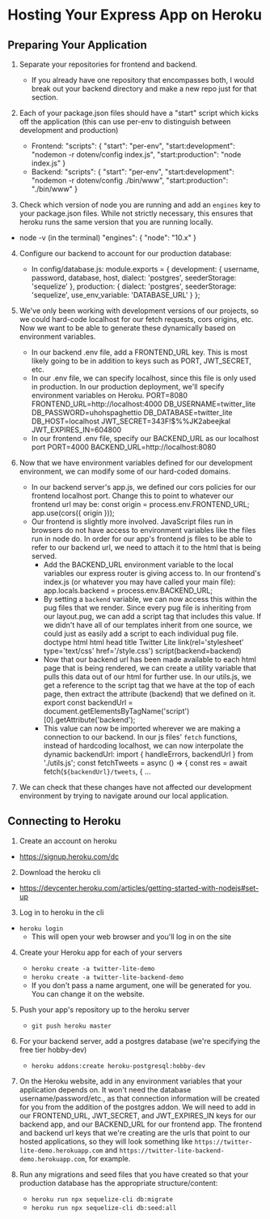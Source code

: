 # Hosting Your Express App on Heroku

## Preparing Your Application

1. Separate your repositories for frontend and backend.
	- If you already have one repository that encompasses both, I would break out your backend directory and make a new repo just for that section.

2. Each of your package.json files should have a "start" script which kicks off the application (this can use per-env to distinguish between development and production)
	- Frontend:
		"scripts": {
			"start": "per-env",
			"start:development": "nodemon -r dotenv/config index.js",
			"start:production": "node index.js"
		}
	- Backend:
		"scripts": {
			"start": "per-env",
			"start:development": "nodemon -r dotenv/config ./bin/www",
			"start:production": "./bin/www"
		}

3. Check which version of node you are running and add an `engines` key to your package.json files. While not strictly necessary, this ensures that heroku runs the same version that you are running locally.
  - node -v (in the terminal)
  "engines": {
    "node": "10.x"
  }

4. Configure our backend to account for our production database:
	- In config/database.js:
		module.exports = {
			development: {
				username,
				password,
				database,
				host,
				dialect: 'postgres',
				seederStorage: 'sequelize'
			},
			production: {
				dialect: 'postgres',
				seederStorage: 'sequelize',
				use_env_variable: 'DATABASE_URL'
			}
		};

5. We've only been working with development versions of our projects, so we could hard-code localhost for our fetch requests, cors origins, etc. Now we want to be able to generate these dynamically based on environment variables.
	- In our backend .env file, add a FRONTEND_URL key. This is most likely going to be in addition to keys such as PORT, JWT_SECRET, etc.
	- In our .env file, we can specify localhost, since this file is only used in production. In our production deployment, we'll specify environment variables on Heroku.
		PORT=8080
		FRONTEND_URL=http://localhost:4000
		DB_USERNAME=twitter_lite
		DB_PASSWORD=uhohspaghettio
		DB_DATABASE=twitter_lite
		DB_HOST=localhost
		JWT_SECRET=343F!$%%JK2abeejkal
		JWT_EXPIRES_IN=604800
	- In our frontend .env file, specify our BACKEND_URL as our localhost port
		PORT=4000
		BACKEND_URL=http://localhost:8080

6. Now that we have environment variables defined for our development environment, we can modify some of our hard-coded domains.
	- In our backend server's app.js, we defined our cors policies for our frontend localhost port. Change this to point to whatever our frontend url may be:
		const origin = process.env.FRONTEND_URL;
		app.use(cors({ origin }));
	- Our frontend is slightly more involved. JavaScript files run in browsers do not have access to environment variables like the files run in node do. In order for our app's frontend js files to be able to refer to our backend url, we need to attach it to the html that is being served.
		- Add the BACKEND_URL environment variable to the local variables our express router is giving access to. In our frontend's index.js (or whatever you may have called your main file):
			app.locals.backend = process.env.BACKEND_URL;
		- By setting a `backend` variable, we can now access this within the pug files that we render. Since every pug file is inheriting from our layout.pug, we can add a script tag that includes this value. If we didn't have all of our templates inherit from one source, we could just as easily add a script to each individual pug file.
			doctype html
			html
				head
				title Twitter Lite
				link(rel='stylesheet' type='text/css' href='/style.css')
				script(backend=backend)
		- Now that our backend url has been made available to each html page that is being rendered, we can create a utility variable that pulls this data out of our html for further use. In our utils.js, we get a reference to the script tag that we have at the top of each page, then extract the attribute (backend) that we defined on it.
			export const backendUrl = document.getElementsByTagName('script')[0].getAttribute('backend');
		- This value can now be imported wherever we are making a connection to our backend. In our js files' `fetch` functions, instead of hardcoding localhost, we can now interpolate the dynamic backendUrl:
			import { handleErrors, backendUrl } from './utils.js';
				const fetchTweets = async () => {
					const res = await fetch(`${backendUrl}/tweets`, {
					...

7. We can check that these changes have not affected our development environment by trying to navigate around our local application.

## Connecting to Heroku

1. Create an account on heroku
  - https://signup.heroku.com/dc

2. Download the heroku cli
  - https://devcenter.heroku.com/articles/getting-started-with-nodejs#set-up

3. Log in to heroku in the cli
  - `heroku login`
	- This will open your web browser and you'll log in on the site

4. Create your Heroku app for each of your servers
	- `heroku create -a twitter-lite-demo`
	- `heroku create -a twitter-lite-backend-demo`
	- If you don't pass a name argument, one will be generated for you. You can change it on the website.

5. Push your app's repository up to the heroku server
	- `git push heroku master`

6. For your backend server, add a postgres database (we're specifying the free tier hobby-dev)
	- `heroku addons:create heroku-postgresql:hobby-dev`

7. On the Heroku website, add in any environment variables that your application depends on. It won't need the database username/password/etc., as that connection information will be created for you from the addition of the postgres addon. We will need to add in our FRONTEND_URL, JWT_SECRET, and JWT_EXPIRES_IN keys for our backend app, and our BACKEND_URL for our frontend app. The frontend and backend url keys that we're creating are the urls that point to our hosted applications, so they will look something like `https://twitter-lite-demo.herokuapp.com` and `https://twitter-lite-backend-demo.herokuapp.com`, for example.

8. Run any migrations and seed files that you have created so that your production database has the appropriate structure/content:
	- `heroku run npx sequelize-cli db:migrate`
	- `heroku run npx sequelize-cli db:seed:all`